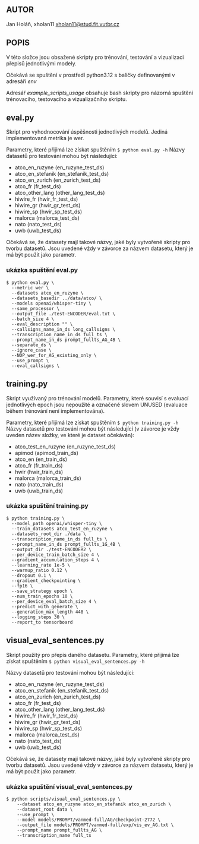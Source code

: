 ## AUTOR
Jan Holáň, xholan11
xholan11@stud.fit.vutbr.cz

## POPIS
V této složce jsou obsažené skripty pro trénování, testování a vizualizaci přepisů jednotlivými modely.

Očekává se spuštění v prostředí python3.12 s balíčky definovanými v adresáři *env*

Adresář *example_scripts_usage* obsahuje bash skripty pro názorná spuštění trénovacího, testovacího a vizualizačního skriptu.
## eval.py
Skript pro vyhodnocování úspěšnosti jednotlivých modelů. Jediná implementovaná metrika je wer.

Parametry, které přijímá lze získat spuštěním `$ python eval.py -h`
Názvy datasetů pro testování mohou být následující:
- atco_en_ruzyne (en_ruzyne_test_ds)
- atco_en_stefanik (en_stefanik_test_ds)
- atco_en_zurich (en_zurich_test_ds)
- atco_fr (fr_test_ds)
- atco_other_lang (other_lang_test_ds)
- hiwire_fr (hwir_fr_test_ds)
- hiwire_gr (hwir_gr_test_ds)
- hiwire_sp (hwir_sp_test_ds)
- malorca (malorca_test_ds)
- nato (nato_test_ds)
- uwb (uwb_test_ds)

Očekává se, že datasety mají takové názvy, jaké byly vytvořené skripty pro tvorbu datasetů. Jsou uvedené vždy v závorce za názvem datasetu, který je má být použit jako parametr.


### ukázka spuštění eval.py
```
$ python eval.py \
  --metric wer \
  --datasets atco_en_ruzyne \
  --datasets_basedir ../data/atco/ \
  --models openai/whisper-tiny \
  --same_processor \
  --output_file ./test-ENCODER/eval.txt \
  --batch_size 4 \
  --eval_description "" \
  --callsigns_name_in_ds long_callsigns \
  --transcription_name_in_ds full_ts \
  --prompt_name_in_ds prompt_fullts_AG_4B \
  --separate_ds \
  --ignore_case \
  --NOP_wer_for_AG_existing_only \
  --use_prompt \
  --eval_callsigns \
```

## training.py
Skript využívaný pro trénování modelů. Parametry, které souvisí s evaluací jednotlivých epoch jsou nepoužité a označené slovem UNUSED (evaluace během trénování není implementována).

Parametry, které přijímá lze získat spuštěním `$ python training.py -h`
Názvy datasetů pro testování mohou být následující (v závorce je vždy uveden název složky, ve které je dataset očekáván):

- atco_test_en_ruzyne (en_ruzyne_test_ds)
- apimod (apimod_train_ds)
- atco_en (en_train_ds)
- atco_fr (fr_train_ds)
- hwir (hwir_train_ds)
- malorca (malorca_train_ds)
- nato (nato_train_ds)
- uwb (uwb_train_ds)

### ukázka spuštění training.py
```
$ python training.py \
  --model_path openai/whisper-tiny \
  --train_datasets atco_test_en_ruzyne \
  --datasets_root_dir ./data \
  --transcription_name_in_ds full_ts \
  --prompt_name_in_ds prompt_fullts_1G_4B \
  --output_dir ./test-ENCODER2 \
  --per_device_train_batch_size 4 \
  --gradient_accumulation_steps 4 \
  --learning_rate 1e-5 \
  --warmup_ratio 0.12 \
  --dropout 0.1 \
  --gradient_checkpointing \
  --fp16 \
  --save_strategy epoch \
  --num_train_epochs 10 \
  --per_device_eval_batch_size 4 \
  --predict_with_generate \
  --generation_max_length 448 \
  --logging_steps 30 \
  --report_to tensorboard 

```

## visual_eval_sentences.py
Skript použitý pro přepis daného datasetu. 
Parametry, které přijímá lze získat spuštěním `$ python visual_eval_sentences.py -h`

Názvy datasetů pro testování mohou být následující:
- atco_en_ruzyne (en_ruzyne_test_ds)
- atco_en_stefanik (en_stefanik_test_ds)
- atco_en_zurich (en_zurich_test_ds)
- atco_fr (fr_test_ds)
- atco_other_lang (other_lang_test_ds)
- hiwire_fr (hwir_fr_test_ds)
- hiwire_gr (hwir_gr_test_ds)
- hiwire_sp (hwir_sp_test_ds)
- malorca (malorca_test_ds)
- nato (nato_test_ds)
- uwb (uwb_test_ds)

Očekává se, že datasety mají takové názvy, jaké byly vytvořené skripty pro tvorbu datasetů. Jsou uvedené vždy v závorce za názvem datasetu, který je má být použit jako parametr.

### ukázka spuštění visual_eval_sentences.py
```
$ python scripts/visual_eval_sentences.py \
    --dataset atco_en_ruzyne atco_en_stefanik atco_en_zurich \
    --dataset_root data \
    --use_prompt \
    --model models/PROMPT/vanmed-full/AG/checkpoint-2772 \
    --output_file models/PROMPT/vanmed-full/exp/vis_ev_AG.txt \
    --prompt_name prompt_fullts_AG \
    --transcription_name full_ts 
```
